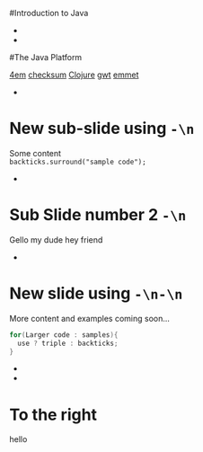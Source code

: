 #Introduction to Java


-
-
#The Java Platform

[4em](https://www.w3schools.com/CSSref/css_units.asp) [checksum](https://en.wikipedia.org/wiki/Checksum) [Clojure](https://clojure.org/) [gwt](http://www.gwtproject.org/) [emmet](http://emmet.io/)

-
# New sub-slide using `-\n`

Some content  
`backticks.surround("sample code");`


-


# Sub Slide number 2 `-\n`
Gello my dude
hey friend 
 
-
 
# New slide using `-\n-\n`

More content and examples coming soon...

```Java
for(Larger code : samples){
  use ? triple : backticks;
}
```
-
-
# To the right
hello